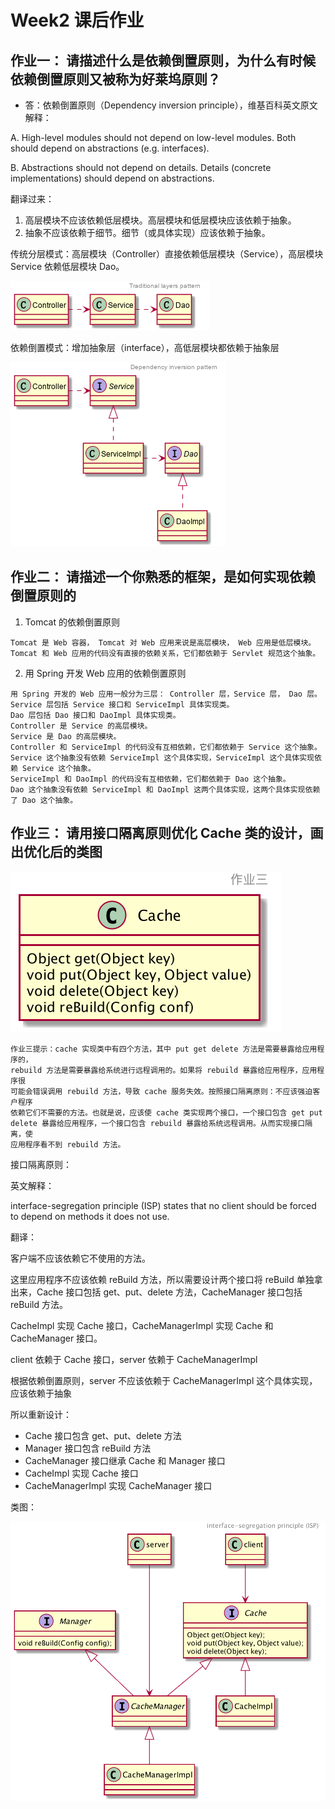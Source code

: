 # Week2 课后作业
## 作业一： 请描述什么是依赖倒置原则，为什么有时候依赖倒置原则又被称为好莱坞原则？

* 答：依赖倒置原则（Dependency inversion principle），维基百科英文原文解释：

A. High-level modules should not depend on low-level modules. Both should depend on abstractions (e.g. interfaces).

B. Abstractions should not depend on details. Details (concrete implementations) should depend on abstractions.

翻译过来：

1. 高层模块不应该依赖低层模块。高层模块和低层模块应该依赖于抽象。
2. 抽象不应该依赖于细节。细节（或具体实现）应该依赖于抽象。

传统分层模式：高层模块（Controller）直接依赖低层模块（Service），高层模块 Service 依赖低层模块 Dao。

![Traditional layers pattern](tlp.png)

依赖倒置模式：增加抽象层（interface），高低层模块都依赖于抽象层

![Dependency inversion pattern](dip.png)

## 作业二： 请描述一个你熟悉的框架，是如何实现依赖倒置原则的
1. Tomcat 的依赖倒置原则
```
Tomcat 是 Web 容器， Tomcat 对 Web 应用来说是高层模块， Web 应用是低层模块。
Tomcat 和 Web 应用的代码没有直接的依赖关系，它们都依赖于 Servlet 规范这个抽象。
```
2. 用 Spring 开发 Web 应用的依赖倒置原则
```
用 Spring 开发的 Web 应用一般分为三层： Controller 层，Service 层， Dao 层。
Service 层包括 Service 接口和 ServiceImpl 具体实现类。
Dao 层包括 Dao 接口和 DaoImpl 具体实现类。
Controller 是 Service 的高层模块。
Service 是 Dao 的高层模块。
Controller 和 ServiceImpl 的代码没有互相依赖，它们都依赖于 Service 这个抽象。
Service 这个抽象没有依赖 ServiceImpl 这个具体实现，ServiceImpl 这个具体实现依赖 Service 这个抽象。
ServiceImpl 和 DaoImpl 的代码没有互相依赖，它们都依赖于 Dao 这个抽象。
Dao 这个抽象没有依赖 ServiceImpl 和 DaoImpl 这两个具体实现，这两个具体实现依赖了 Dao 这个抽象。
```


## 作业三： 请用接口隔离原则优化 Cache 类的设计，画出优化后的类图
![3](3.png)
```
作业三提示：cache 实现类中有四个方法，其中 put get delete 方法是需要暴露给应用程序的，
rebuild 方法是需要暴露给系统进行远程调用的。如果将 rebuild 暴露给应用程序，应用程序很
可能会错误调用 rebuild 方法，导致 cache 服务失效。按照接口隔离原则：不应该强迫客户程序
依赖它们不需要的方法。也就是说，应该使 cache 类实现两个接口，一个接口包含 get put 
delete 暴露给应用程序，一个接口包含 rebuild 暴露给系统远程调用。从而实现接口隔离，使
应用程序看不到 rebuild 方法。
```

接口隔离原则：

英文解释： 

interface-segregation principle (ISP) states that no client should be forced to depend on methods it does not use.

翻译：

客户端不应该依赖它不使用的方法。

这里应用程序不应该依赖 reBuild 方法，所以需要设计两个接口将 reBuild 单独拿出来，Cache 接口包括
get、put、delete 方法，CacheManager 接口包括 reBuild 方法。

CacheImpl 实现 Cache 接口，CacheManagerImpl 实现 Cache 和 CacheManager 接口。

client 依赖于 Cache 接口，server 依赖于 CacheManagerImpl

根据依赖倒置原则，server 不应该依赖于 CacheManagerImpl 这个具体实现，应该依赖于抽象

所以重新设计：
* Cache 接口包含 get、put、delete 方法
* Manager 接口包含 reBuild 方法
* CacheManager 接口继承 Cache 和 Manager 接口
* CacheImpl 实现 Cache 接口
* CacheManagerImpl 实现 CacheManager 接口

类图：

![Cache](Cache.png)